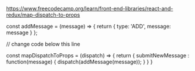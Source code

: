 https://www.freecodecamp.org/learn/front-end-libraries/react-and-redux/map-dispatch-to-props

const addMessage = (message) => {
  return {
    type: 'ADD',
    message: message
  }
};

// change code below this line

  const mapDispatchToProps = (dispatch) => {
    return {
      submitNewMessage : function(message) {
        dispatch(addMessage(message));
      }
    }
  }
